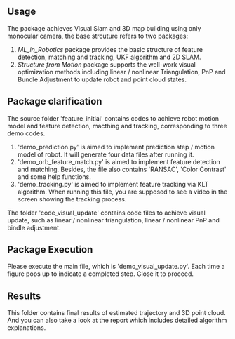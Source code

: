 Usage
-----
The package achieves Visual Slam and 3D map building using only monocular camera, the base strcuture refers to two packages: 
1. *ML_in_Robotics* package provides the basic structure of feature detection, matching and tracking, UKF algorithm and 2D SLAM.
2. *Structure from Motion* package supports the well-work visual optimization methods including linear / nonlinear Triangulation, PnP and Bundle Adjustment to update robot and point cloud states. 

Package clarification
----------------------
The source folder 'feature_initial' contains codes to achieve robot motion model and feature detection, macthing and tracking, corresponding to three demo codes.
1. 'demo_prediction.py' is aimed to implement prediction step / motion model of robot. It will generate four data files after running it.
2. 'demo_orb_feature_match.py' is aimed to implement feature detection and matching. Besides, the file also contains 'RANSAC', 'Color Contrast' and some help functions.
3. 'demo_tracking.py' is aimed to implement feature tracking via KLT algorithm. When running this file, you are supposed to see a video in the screen showing the tracking process. 

The folder 'code_visual_update' contains code files to achieve visual update, such as linear / nonlinear triangulation, linear / nonlinear PnP and bindle adjustment.

Package Execution
-----------------
Please execute the main file, which is 'demo_visual_update.py'. Each time a figure pops up to indicate a completed step. Close it to proceed. 

Results
-------
This folder contains final results of estimated trajectory and 3D point cloud. And you can also take a look at the report which includes detailed algorithm explanations.
